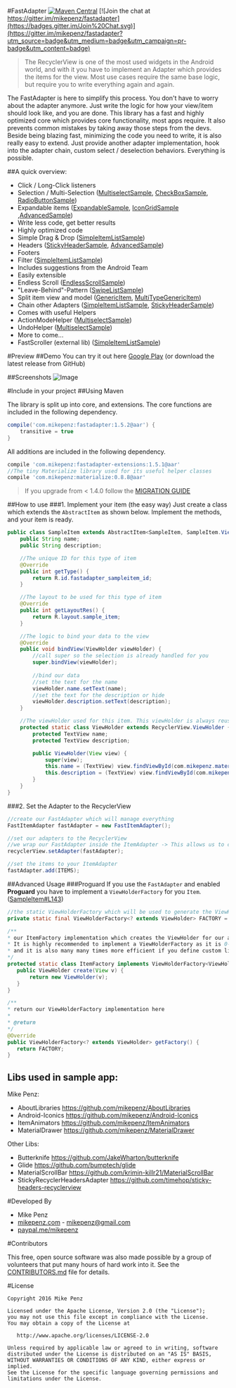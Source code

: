 #FastAdapter  [![Maven Central](https://maven-badges.herokuapp.com/maven-central/com.mikepenz/fastadapter/badge.svg?style=flat)](https://maven-badges.herokuapp.com/maven-central/com.mikepenz/fastadapter) [![Join the chat at https://gitter.im/mikepenz/fastadapter](https://badges.gitter.im/Join%20Chat.svg)](https://gitter.im/mikepenz/fastadapter?utm_source=badge&utm_medium=badge&utm_campaign=pr-badge&utm_content=badge)

> The RecyclerView is one of the most used widgets in the Android world, and with it you have to implement an Adapter which provides the items for the view. Most use cases require the same base logic, but require you to write everything again and again.

The FastAdapter is here to simplify this process. You don't have to worry about the adapter anymore. Just write the logic for how your view/item should look like, and you are done.
This library has a fast and highly optimized core which provides core functionality, most apps require. It also prevents common mistakes by taking away those steps from the devs. 
Beside being blazing fast, minimizing the code you need to write, it is also really easy to extend. Just provide another adapter implementation, hook into the adapter chain, custom select / deselection behaviors. Everything is possible.

##A quick overview:
- Click / Long-Click listeners
- Selection / Multi-Selection ([MultiselectSample](https://github.com/mikepenz/FastAdapter/blob/develop/app/src/main/java/com/mikepenz/fastadapter/app/MultiselectSampleActivity.java), [CheckBoxSample](https://github.com/mikepenz/FastAdapter/blob/develop/app/src/main/java/com/mikepenz/fastadapter/app/CheckBoxSampleActivity.java), [RadioButtonSample](https://github.com/mikepenz/FastAdapter/blob/develop/app/src/main/java/com/mikepenz/fastadapter/app/RadioButtonSampleActivity.java))
- Expandable items ([ExpandableSample](https://github.com/mikepenz/FastAdapter/blob/develop/app/src/main/java/com/mikepenz/fastadapter/app/ExpandableSampleActivity.java), [IconGridSample](https://github.com/mikepenz/FastAdapter/blob/develop/app/src/main/java/com/mikepenz/fastadapter/app/IconGridActivity.java) ,[AdvancedSample](https://github.com/mikepenz/FastAdapter/blob/develop/app/src/main/java/com/mikepenz/fastadapter/app/AdvancedSampleActivity.java))
- Write less code, get better results
- Highly optimized code
- Simple Drag & Drop ([SimpleItemListSample](https://github.com/mikepenz/FastAdapter/blob/develop/app/src/main/java/com/mikepenz/fastadapter/app/SimpleItemListActivity.java))
- Headers ([StickyHeaderSample](https://github.com/mikepenz/FastAdapter/blob/develop/app/src/main/java/com/mikepenz/fastadapter/app/StickyHeaderSampleActivity.java), [AdvancedSample](https://github.com/mikepenz/FastAdapter/blob/develop/app/src/main/java/com/mikepenz/fastadapter/app/AdvancedSampleActivity.java))
- Footers
- Filter ([SimpleItemListSample](https://github.com/mikepenz/FastAdapter/blob/develop/app/src/main/java/com/mikepenz/fastadapter/app/SimpleItemListActivity.java))
- Includes suggestions from the Android Team
- Easily extensible
- Endless Scroll ([EndlessScrollSample](https://github.com/mikepenz/FastAdapter/blob/develop/app/src/main/java/com/mikepenz/fastadapter/app/EndlessScrollListActivity.java))
- "Leave-Behind"-Pattern ([SwipeListSample](https://github.com/mikepenz/FastAdapter/blob/develop/app/src/main/java/com/mikepenz/fastadapter/app/SwipeListActivity.java))
- Split item view and model ([GenericItem](https://github.com/mikepenz/FastAdapter/blob/develop/app/src/main/java/com/mikepenz/fastadapter/app/GenericItemActivity.java), [MultiTypeGenericItem](https://github.com/mikepenz/FastAdapter/blob/develop/app/src/main/java/com/mikepenz/fastadapter/app/MultiTypeGenericItemActivity.java))
- Chain other Adapters ([SimpleItemListSample](https://github.com/mikepenz/FastAdapter/blob/develop/app/src/main/java/com/mikepenz/fastadapter/app/SimpleItemListActivity.java), [StickyHeaderSample](https://github.com/mikepenz/FastAdapter/blob/develop/app/src/main/java/com/mikepenz/fastadapter/app/StickyHeaderSampleActivity.java))
- Comes with useful Helpers
 - ActionModeHelper ([MultiselectSample](https://github.com/mikepenz/FastAdapter/blob/develop/app/src/main/java/com/mikepenz/fastadapter/app/MultiselectSampleActivity.java))
 - UndoHelper ([MultiselectSample](https://github.com/mikepenz/FastAdapter/blob/develop/app/src/main/java/com/mikepenz/fastadapter/app/MultiselectSampleActivity.java))
 - More to come...
- FastScroller (external lib) ([SimpleItemListSample](https://github.com/mikepenz/FastAdapter/blob/develop/app/src/main/java/com/mikepenz/fastadapter/app/SimpleItemListActivity.java))

#Preview
##Demo
You can try it out here [Google Play](https://play.google.com/store/apps/details?id=com.mikepenz.fastadapter.app) (or download the latest release from GitHub)

##Screenshots
![Image](https://raw.githubusercontent.com/mikepenz/FastAdapter/develop/DEV/github/screenshots1.jpg)

#Include in your project
##Using Maven

The library is split up into core, and extensions. The core functions are included in the following dependency.
```gradle
compile('com.mikepenz:fastadapter:1.5.2@aar') {
	transitive = true
}
```

All additions are included in the following dependency.
```gradle
compile 'com.mikepenz:fastadapter-extensions:1.5.1@aar'
//The tiny Materialize library used for its useful helper classes
compile 'com.mikepenz:materialize:0.8.8@aar'
```

> If you upgrade from < 1.4.0 follow the [MIGRATION GUIDE](https://github.com/mikepenz/FastAdapter/blob/develop/MIGRATION.md)


##How to use
###1. Implement your item (the easy way)
Just create a class which extends the `AbstractItem` as shown below. Implement the methods, and your item is ready.
```java
public class SampleItem extends AbstractItem<SampleItem, SampleItem.ViewHolder> {
    public String name;
    public String description;

    //The unique ID for this type of item
    @Override
    public int getType() {
        return R.id.fastadapter_sampleitem_id;
    }

    //The layout to be used for this type of item
    @Override
    public int getLayoutRes() {
        return R.layout.sample_item;
    }

    //The logic to bind your data to the view
    @Override
    public void bindView(ViewHolder viewHolder) {
    	//call super so the selection is already handled for you
    	super.bindView(viewHolder);
    	
    	//bind our data
        //set the text for the name
        viewHolder.name.setText(name);
        //set the text for the description or hide
        viewHolder.description.setText(description);
    }

    //The viewHolder used for this item. This viewHolder is always reused by the RecyclerView so scrolling is blazing fast
    protected static class ViewHolder extends RecyclerView.ViewHolder {
        protected TextView name;
        protected TextView description;

        public ViewHolder(View view) {
            super(view);
            this.name = (TextView) view.findViewById(com.mikepenz.materialdrawer.R.id.material_drawer_name);
            this.description = (TextView) view.findViewById(com.mikepenz.materialdrawer.R.id.material_drawer_description);
        }
    }
}
```

###2. Set the Adapter to the RecyclerView
```java
//create our FastAdapter which will manage everything
FastItemAdapter fastAdapter = new FastItemAdapter();

//set our adapters to the RecyclerView
//we wrap our FastAdapter inside the ItemAdapter -> This allows us to chain adapters for more complex useCases
recyclerView.setAdapter(fastAdapter);

//set the items to your ItemAdapter
fastAdapter.add(ITEMS);
```

##Advanced Usage
###Proguard
If you use the `FastAdapter` and enabled **Proguard** you have to implement a `ViewHolderFactory` for you `Item`. ([SampleItem#L143](https://github.com/mikepenz/FastAdapter/blob/develop/app/src/main/java/com/mikepenz/fastadapter/app/items/SampleItem.java#L143))
```java
//the static ViewHolderFactory which will be used to generate the ViewHolder for this Item
private static final ViewHolderFactory<? extends ViewHolder> FACTORY = new ItemFactory();

/**
* our ItemFactory implementation which creates the ViewHolder for our adapter.
* It is highly recommended to implement a ViewHolderFactory as it is 0-1ms faster for ViewHolder creation,
* and it is also many many times more efficient if you define custom listeners on views within your item.
*/
protected static class ItemFactory implements ViewHolderFactory<ViewHolder> {
   public ViewHolder create(View v) {
       return new ViewHolder(v);
   }
}

/**
* return our ViewHolderFactory implementation here
*
* @return
*/
@Override
public ViewHolderFactory<? extends ViewHolder> getFactory() {
   return FACTORY;
}
```

## Libs used in sample app:
Mike Penz:
- AboutLibraries https://github.com/mikepenz/AboutLibraries
- Android-Iconics https://github.com/mikepenz/Android-Iconics
- ItemAnimators https://github.com/mikepenz/ItemAnimators
- MaterialDrawer https://github.com/mikepenz/MaterialDrawer

Other Libs:
- Butterknife https://github.com/JakeWharton/butterknife
- Glide https://github.com/bumptech/glide
- MaterialScrollBar https://github.com/krimin-killr21/MaterialScrollBar
- StickyRecyclerHeadersAdapter https://github.com/timehop/sticky-headers-recyclerview


#Developed By

* Mike Penz 
 * [mikepenz.com](http://mikepenz.com) - <mikepenz@gmail.com>
 * [paypal.me/mikepenz](http://paypal.me/mikepenz)
 
#Contributors

This free, open source software was also made possible by a group of volunteers that put many hours of hard work into it. See the [CONTRIBUTORS.md](CONTRIBUTORS.md) file for details.

#License

    Copyright 2016 Mike Penz

    Licensed under the Apache License, Version 2.0 (the "License");
    you may not use this file except in compliance with the License.
    You may obtain a copy of the License at

       http://www.apache.org/licenses/LICENSE-2.0

    Unless required by applicable law or agreed to in writing, software
    distributed under the License is distributed on an "AS IS" BASIS,
    WITHOUT WARRANTIES OR CONDITIONS OF ANY KIND, either express or implied.
    See the License for the specific language governing permissions and
    limitations under the License.
